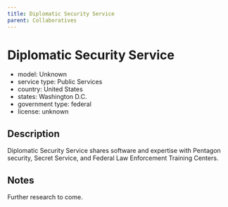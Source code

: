 ```yaml
---
title: Diplomatic Security Service
parent: Collaboratives
---
```


# Diplomatic Security Service

- model: Unknown
- service type: Public Services
- country: United States
- states: Washington D.C.
- government type: federal
- license: unknown

## Description
Diplomatic Security Service shares software and expertise with Pentagon security, Secret Service, and Federal Law Enforcement Training Centers.

## Notes
Further research to come.
